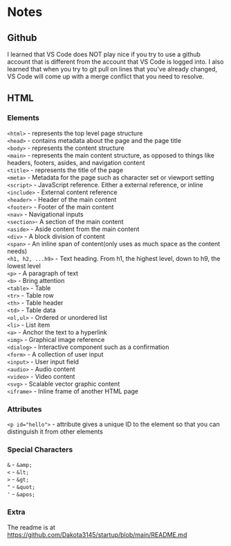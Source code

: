 # Notes

## Github

I learned that VS Code does NOT play nice if you try to use a github account that is different from the account that VS Code is logged into. I also learned that when you try to git pull on lines that you've already changed, VS Code will come up with a merge conflict that you need to resolve.

## HTML

### Elements
`<html>` - represents the top level page structure<br>
`<head>` - contains metadata about the page and the page title<br>
`<body>` - represents the content structure<br>
`<main>` - represents the main content structure, as opposed to things like headers, footers, asides, and navigation content<br>
`<title>` - represents the title of the page<br>
`<meta>` - Metadata for the page such as character set or viewport setting<br>
`<script>` - JavaScript reference. Either a external reference, or inline<br>
`<include>` - External content reference<br>
`<header>` - Header of the main content<br>
`<footer>` - Footer of the main content<br>
`<nav>` - Navigational inputs<br>
`<section>`- A section of the main content<br>
`<aside>` - Aside content from the main content<br>
`<div>` - A block division of content<br>
`<span>` - An inline span of content(only uses as much space as the content needs)<br>
`<h1, h2, ...h9>` - Text heading. From h1, the highest level, down to h9, the lowest level<br>
`<p>` - A paragraph of text<br>
`<b>` - Bring attention<br>
`<table>` - Table<br>
`<tr>` - Table row<br>
`<th>` - Table header<br>
`<td>` - Table data<br>
`<ol,ul>` - Ordered or unordered list<br>
`<li>` - List item<br>
`<a>` - Anchor the text to a hyperlink<br>
`<img>` - Graphical image reference<br>
`<dialog>` - Interactive component such as a confirmation<br>
`<form>` - A collection of user input<br>
`<input>` - User input field<br>
`<audio>` - Audio content<br>
`<video>` - Video content<br>
`<svg>` - Scalable vector graphic content<br>
`<iframe>` - Inline frame of another HTML page<br>

### Attributes
`<p id="hello">` - attribute gives a unique ID to the element so that you can distinguish it from other elements<br>

### Special Characters
`&` - `&amp;`<br>
`<` - `&lt;`<br>
`>` - `&gt;`<br>
`"` - `&quot;`<br>
`'` - `&apos;`<br>

### Extra

The readme is at https://github.com/Dakota3145/startup/blob/main/README.md
